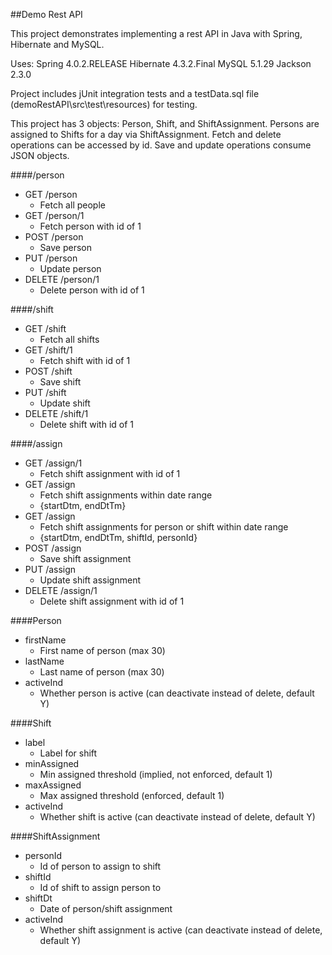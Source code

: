 ##Demo Rest API

This project demonstrates implementing a rest API in Java with Spring, Hibernate and MySQL.

Uses:
Spring    4.0.2.RELEASE
Hibernate 4.3.2.Final
MySQL     5.1.29
Jackson   2.3.0

Project includes jUnit integration tests and a testData.sql file (demoRestAPI\src\test\resources) for testing.

This project has 3 objects: Person, Shift, and ShiftAssignment. Persons are assigned to Shifts for a day via ShiftAssignment. Fetch and delete operations can be accessed by id. Save and update operations consume JSON objects.

####/person
- GET     /person       
  - Fetch all people
- GET     /person/1     
  - Fetch person with id of 1
- POST    /person       
  - Save person 
- PUT     /person       
  - Update person
- DELETE  /person/1     
  - Delete person with id of 1


####/shift
- GET     /shift        
  - Fetch all shifts
- GET     /shift/1      
  - Fetch shift with id of 1
- POST    /shift        
  - Save shift 
- PUT     /shift        
  - Update shift
- DELETE  /shift/1      
  - Delete shift with id of 1


####/assign
- GET     /assign/1     
  - Fetch shift assignment with id of 1
- GET     /assign       
  - Fetch shift assignments within date range
  - {startDtm, endDtTm}
- GET     /assign       
  - Fetch shift assignments for person or shift within date range
  - {startDtm, endDtTm, shiftId, personId}
- POST    /assign       
  - Save shift assignment
- PUT     /assign       
  - Update shift assignment
- DELETE  /assign/1     
  - Delete shift assignment with id of 1


####Person
- firstName             
  - First name of person (max 30)
- lastName              
  - Last name of person (max 30)
- activeInd             
  - Whether person is active (can deactivate instead of delete, default Y)

####Shift
- label                 
  - Label for shift
- minAssigned           
  - Min assigned threshold (implied, not enforced, default 1)
- maxAssigned           
  - Max assigned threshold (enforced, default 1)
- activeInd             
  - Whether shift is active (can deactivate instead of delete, default Y)

####ShiftAssignment
- personId              
  - Id of person to assign to shift
- shiftId               
  - Id of shift to assign person to
- shiftDt               
  - Date of person/shift assignment
- activeInd             
  - Whether shift assignment is active (can deactivate instead of delete, default Y)
